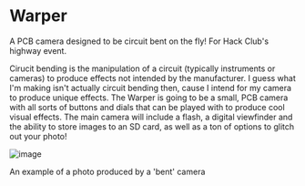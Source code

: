 # Warper
<p>A PCB camera designed to be circuit bent on the fly! For Hack Club's highway event.</p>

<p>Cirucit bending is the manipulation of a circuit (typically instruments or cameras) to produce effects not intended by the manufacturer. I guess what I'm making isn't actually circuit bending then, cause I intend for my camera to produce unique effects. The Warper is going to be a small, PCB camera with all sorts of buttons and dials that can be played with to produce cool visual effects. The main camera will include a flash, a digital viewfinder and the ability to store images to an SD card, as well as a ton of options to glitch out your photo!</p>

![image](https://github.com/user-attachments/assets/9e365e1c-586c-4553-ae16-191f590de932)

<p>An example of a photo produced by a 'bent' camera</p>
